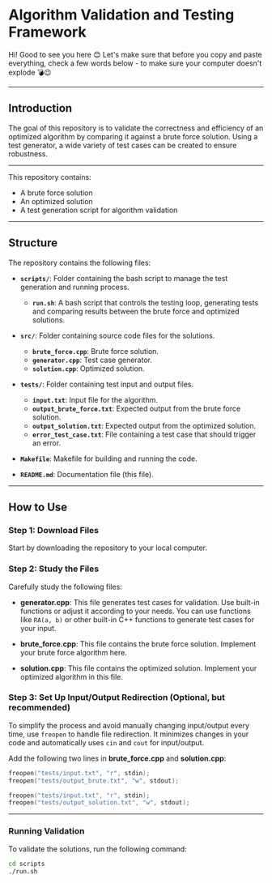# Algorithm Validation and Testing Framework

Hi! Good to see you here 😊 Let's make sure that before you copy and paste everything, check a few words below - to make sure your computer doesn't explode 💣😉

---

## Introduction

The goal of this repository is to validate the correctness and efficiency of an optimized algorithm by comparing it against a brute force solution. Using a test generator, a wide variety of test cases can be created to ensure robustness.

---

This repository contains:
- A brute force solution
- An optimized solution
- A test generation script for algorithm validation

---

## Structure

The repository contains the following files:

- **`scripts/`**: Folder containing the bash script to manage the test generation and running process.
  - **`run.sh`**: A bash script that controls the testing loop, generating tests and comparing results between the brute force and optimized solutions.

- **`src/`**: Folder containing source code files for the solutions.
  - **`brute_force.cpp`**: Brute force solution.
  - **`generator.cpp`**: Test case generator.
  - **`solution.cpp`**: Optimized solution.

- **`tests/`**: Folder containing test input and output files.
  - **`input.txt`**: Input file for the algorithm.
  - **`output_brute_force.txt`**: Expected output from the brute force solution.
  - **`output_solution.txt`**: Expected output from the optimized solution.
  - **`error_test_case.txt`**: File containing a test case that should trigger an error.

- **`Makefile`**: Makefile for building and running the code.

- **`README.md`**: Documentation file (this file).

---

## How to Use

### Step 1: Download Files

Start by downloading the repository to your local computer.

### Step 2: Study the Files

Carefully study the following files:
- **generator.cpp**: This file generates test cases for validation. Use built-in functions or adjust it according to your needs. You can use functions like `RA(a, b)` or other built-in C++ functions to generate test cases for your input.
  
- **brute_force.cpp**: This file contains the brute force solution. Implement your brute force algorithm here.
  
- **solution.cpp**: This file contains the optimized solution. Implement your optimized algorithm in this file.

### Step 3: Set Up Input/Output Redirection (Optional, but recommended)

To simplify the process and avoid manually changing input/output every time, use `freopen` to handle file redirection. It minimizes changes in your code and automatically uses `cin` and `cout` for input/output.

Add the following two lines in **brute_force.cpp** and **solution.cpp**:

```cpp
freopen("tests/input.txt", "r", stdin);
freopen("tests/output_brute.txt", "w", stdout);
```

```cpp
freopen("tests/input.txt", "r", stdin);
freopen("tests/output_solution.txt", "w", stdout);
```

---

### Running Validation

To validate the solutions, run the following command:

```bash
cd scripts
./run.sh
```
